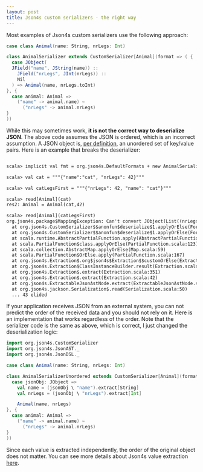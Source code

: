 ```yaml
---
layout: post
title: Json4s custom serializers - the right way
---
```


Most examples of Json4s custom serializers use the following approach:

```scala
case class Animal(name: String, nrLegs: Int)

class AnimalSerializer extends CustomSerializer[Animal](format => ( {
  case JObject(
  JField("name", JString(name)) ::
    JField("nrLegs", JInt(nrLegs)) ::
    Nil
  ) => Animal(name, nrLegs.toInt)
}, {
  case animal: Animal =>
    ("name" -> animal.name) ~
      ("nrLegs" -> animal.nrLegs)
}
))
```

While this may sometimes work, **it is not the correct way to deserialize JSON**. The above code assumes the JSON is ordered, which is an incorrect assumption. A JSON object is, [per definition](http://json.org/), an unordered set of key/value pairs. Here is an example that breaks the deserializer:

``` diff

scala> implicit val fmt = org.json4s.DefaultFormats + new AnimalSerializer()

scala> val cat = """{"name":"cat", "nrLegs": 42}"""

scala> val catLegsFirst = """{"nrLegs": 42, "name": "cat"}"""

scala> read[Animal](cat)
res2: Animal = Animal(cat,42)

scala> read[Animal](catLegsFirst)
org.json4s.package$MappingException: Can't convert JObject(List((nrLegs,JInt(42)), (name,JString(cat)))) to class Animal
  at org.json4s.CustomSerializer$$anonfun$deserialize$1.applyOrElse(Formats.scala:373)
  at org.json4s.CustomSerializer$$anonfun$deserialize$1.applyOrElse(Formats.scala:370)
  at scala.runtime.AbstractPartialFunction.apply(AbstractPartialFunction.scala:36)
  at scala.PartialFunction$class.applyOrElse(PartialFunction.scala:123)
  at scala.collection.AbstractMap.applyOrElse(Map.scala:59)
  at scala.PartialFunction$OrElse.apply(PartialFunction.scala:167)
  at org.json4s.Extraction$.org$json4s$Extraction$$customOrElse(Extraction.scala:523)
  at org.json4s.Extraction$ClassInstanceBuilder.result(Extraction.scala:512)
  at org.json4s.Extraction$.extract(Extraction.scala:351)
  at org.json4s.Extraction$.extract(Extraction.scala:42)
  at org.json4s.ExtractableJsonAstNode.extract(ExtractableJsonAstNode.scala:21)
  at org.json4s.jackson.Serialization$.read(Serialization.scala:50)
  ... 43 elided

```

If your application receives JSON from an external system, you can not predict the order of the received data and you should not rely on it. Here is an implementation that works regardless of the order. Note that the serializer code is the same as above, which is correct, I just changed the deserialization logic:

``` scala
import org.json4s.CustomSerializer
import org.json4s.JsonAST._
import org.json4s.JsonDSL._

case class Animal(name: String, nrLegs: Int)

class AnimalSerializerUnordered extends CustomSerializer[Animal](format => ( {
  case jsonObj: JObject =>
    val name = (jsonObj \ "name").extract[String]
    val nrLegs = (jsonObj \ "nrLegs").extract[Int]

    Animal(name, nrLegs)
}, {
  case animal: Animal =>
    ("name" -> animal.name) ~
      ("nrLegs" -> animal.nrLegs)
}
))

```
Since each value is extracted independently, the order of the original object does not matter. You can see more details about Json4s value extraction [here](http://json4s.org/#extracting-values).
